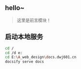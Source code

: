 ## hello~

> 这里是前言模块！

## 启动本地服务

```bash
cd /
cd /d e:
cd E:\A_web_design\docs.dwj601.cn
docsify serve docs
```

